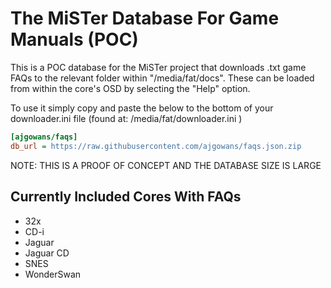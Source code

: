# The MiSTer Database For Game Manuals (POC) 

This is a POC database for the MiSTer project that downloads .txt game FAQs to the relevant folder within "/media/fat/docs".  These can be loaded from within the core's OSD by selecting the "Help" option.

To use it simply copy and paste the below to the bottom of your downloader.ini file (found at: /media/fat/downloader.ini )

```ini
[ajgowans/faqs]
db_url = https://raw.githubusercontent.com/ajgowans/faqs.json.zip
```

NOTE: THIS IS A PROOF OF CONCEPT AND THE DATABASE SIZE IS LARGE

 ## Currently Included Cores With FAQs

- 32x
- CD-i
- Jaguar
- Jaguar CD
- SNES
- WonderSwan
